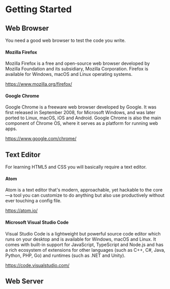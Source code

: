 # Getting Started

## Web Browser

You need a good web browser to test the code you write.

#### Mozilla Firefox

Mozilla Firefox is a free and open-source web browser developed by Mozilla Foundation and its subsidiary, Mozilla Corporation. Firefox is available for Windows, macOS and Linux operating systems.

https://www.mozilla.org/firefox/

#### Google Chrome

Google Chrome is a freeware web browser developed by Google. It was first released in September 2008, for Microsoft Windows, and was later ported to Linux, macOS, iOS and Android. Google Chrome is also the main component of Chrome OS, where it serves as a platform for running web apps.

https://www.google.com/chrome/

## Text Editor
For learning HTML5 and CSS you will basically require a text editor.

#### Atom

Atom is a text editor that's modern, approachable, yet hackable to the core—a tool you can customize to do anything but also use productively without ever touching a config file.

https://atom.io/

#### Microsoft Visual Studio Code

Visual Studio Code is a lightweight but powerful source code editor which runs on your desktop and is available for Windows, macOS and Linux. It comes with built-in support for JavaScript, TypeScript and Node.js and has a rich ecosystem of extensions for other languages (such as C++, C#, Java, Python, PHP, Go) and runtimes (such as .NET and Unity).

https://code.visualstudio.com/

## Web Server
